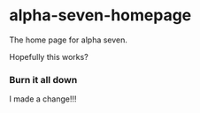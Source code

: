 # alpha-seven-homepage

The home page for alpha seven.

Hopefully this works?

### Burn it all down

I made a change!!!
